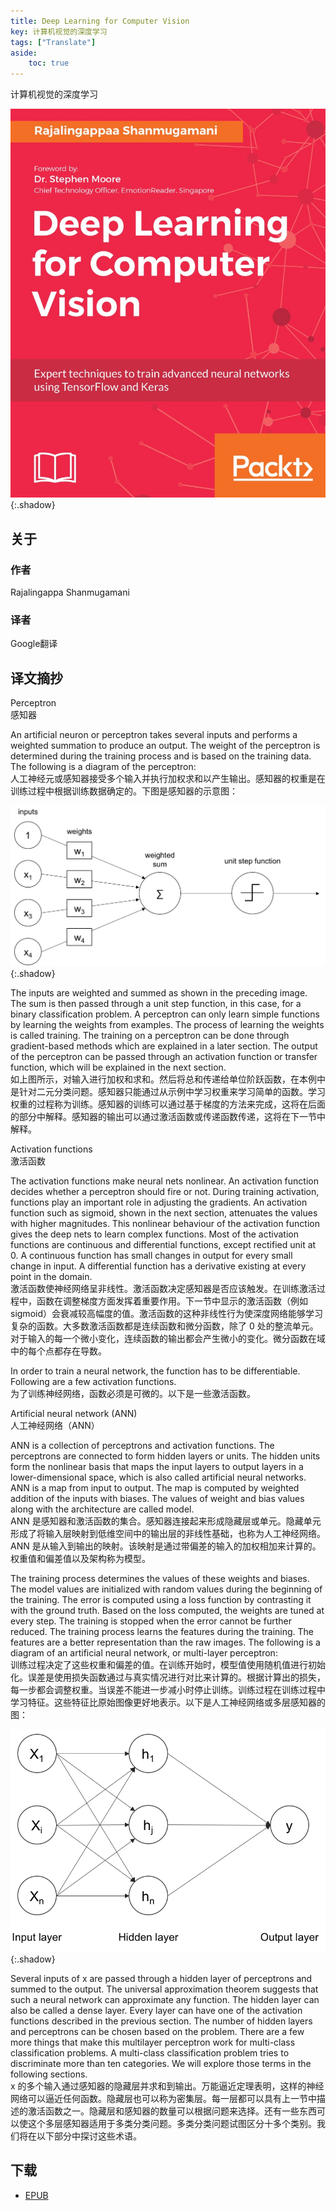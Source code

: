 ```yaml
---
title: Deep Learning for Computer Vision
key: 计算机视觉的深度学习
tags: ["Translate"]
aside:
    toc: true
---
```


计算机视觉的深度学习 <!--more-->

![Image](../../assets/images/Translator/Deep%20Learning%20for%20Computer%20Vision.jpeg){:.shadow}

## 关于

### 作者

Rajalingappa Shanmugamani

### 译者

Google翻译

## 译文摘抄

Perceptron\
感知器

An artificial neuron or perceptron takes several inputs and performs a weighted summation to produce an output. The weight of the perceptron is determined during the training process and is based on the training data. The following is a diagram of the perceptron:\
人工神经元或感知器接受多个输入并执行加权求和以产生输出。感知器的权重是在训练过程中根据训练数据确定的。下图是感知器的示意图：

![Image](../../assets/images/Translator/1e292483-bf0f-4474-9ee4-9f18966861b6.png){:.shadow}

The inputs are weighted and summed as shown in the preceding image. The sum is then passed through a unit step function, in this case, for a binary classification problem. A perceptron can only learn simple functions by learning the weights from examples. The process of learning the weights is called training. The training on a perceptron can be done through gradient-based methods which are explained in a later section. The output of the perceptron can be passed through an activation function or transfer function, which will be explained in the next section.\
如上图所示，对输入进行加权和求和。然后将总和传递给单位阶跃函数，在本例中是针对二元分类问题。感知器只能通过从示例中学习权重来学习简单的函数。学习权重的过程称为训练。感知器的训练可以通过基于梯度的方法来完成，这将在后面的部分中解释。感知器的输出可以通过激活函数或传递函数传递，这将在下一节中解释。

Activation functions\
激活函数

The activation functions make neural nets nonlinear. An activation function decides whether a perceptron should fire or not. During training activation, functions play an important role in adjusting the gradients. An activation function such as sigmoid, shown in the next section, attenuates the values with higher magnitudes. This nonlinear behaviour of the activation function gives the deep nets to learn complex functions. Most of the activation functions are continuous and differential functions, except rectified unit at 0. A continuous function has small changes in output for every small change in input. A differential function has a derivative existing at every point in the domain.\
激活函数使神经网络呈非线性。激活函数决定感知器是否应该触发。在训练激活过程中，函数在调整梯度方面发挥着重要作用。下一节中显示的激活函数（例如 sigmoid）会衰减较高幅度的值。激活函数的这种非线性行为使深度网络能够学习复杂的函数。大多数激活函数都是连续函数和微分函数，除了 0 处的整流单元。对于输入的每一个微小变化，连续函数的输出都会产生微小的变化。微分函数在域中的每个点都存在导数。

In order to train a neural network, the function has to be differentiable. Following are a few activation functions.\
为了训练神经网络，函数必须是可微的。以下是一些激活函数。

Artificial neural network (ANN)\
人工神经网络（ANN）

ANN is a collection of perceptrons and activation functions. The perceptrons are connected to form hidden layers or units. The hidden units form the nonlinear basis that maps the input layers to output layers in a lower-dimensional space, which is also called artificial neural networks. ANN is a map from input to output. The map is computed by weighted addition of the inputs with biases. The values of weight and bias values along with the architecture are called model.\
ANN 是感知器和激活函数的集合。感知器连接起来形成隐藏层或单元。隐藏单元形成了将输入层映射到低维空间中的输出层的非线性基础，也称为人工神经网络。 ANN 是从输入到输出的映射。该映射是通过带偏差的输入的加权相加来计算的。权重值和偏差值以及架构称为模型。

The training process determines the values of these weights and biases. The model values are initialized with random values during the beginning of the training. The error is computed using a loss function by contrasting it with the ground truth. Based on the loss computed, the weights are tuned at every step. The training is stopped when the error cannot be further reduced. The training process learns the features during the training. The features are a better representation than the raw images. The following is a diagram of an artificial neural network, or multi-layer perceptron:\
训练过程决定了这些权重和偏差的值。在训练开始时，模型值使用随机值进行初始化。误差是使用损失函数通过与真实情况进行对比来计算的。根据计算出的损失，每一步都会调整权重。当误差不能进一步减小时停止训练。训练过程在训练过程中学习特征。这些特征比原始图像更好地表示。以下是人工神经网络或多层感知器的图：

![Image](../../assets/images/Translator/386212ca-7e62-482c-b6b3-d0d30426ca19.png){:.shadow}

Several inputs of x are passed through a hidden layer of perceptrons and summed to the output. The universal approximation theorem suggests that such a neural network can approximate any function. The hidden layer can also be called a dense layer. Every layer can have one of the activation functions described in the previous section. The number of hidden layers and perceptrons can be chosen based on the problem. There are a few more things that make this multilayer perceptron work for multi-class classification problems. A multi-class classification problem tries to discriminate more than ten categories. We will explore those terms in the following sections.\
x 的多个输入通过感知器的隐藏层并求和到输出。万能逼近定理表明，这样的神经网络可以逼近任何函数。隐藏层也可以称为密集层。每一层都可以具有上一节中描述的激活函数之一。隐藏层和感知器的数量可以根据问题来选择。还有一些东西可以使这个多层感知器适用于多类分类问题。多类分类问题试图区分十多个类别。我们将在以下部分中探讨这些术语。

## 下载

- [EPUB](https://zuckertech-my.sharepoint.com/:u:/g/personal/jex_zuckertech_onmicrosoft_com/EbnOYlQwGPJOnTDHgl-jN_IBlg6oHHDcLbpWwC-Hk8mIFg?e=wypcj5)
